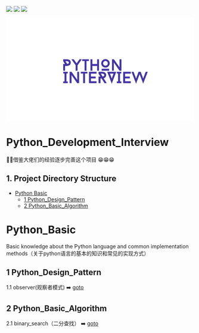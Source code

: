 ![](https://img.shields.io/badge/build%20-success-brightgreen.svg)
![](https://img.shields.io/badge/language-python-orange.svg)
![](https://img.shields.io/aur/license/yaourt.svg)

![](https://github.com/hanqiulun/Python_Development_Interview/blob/master/Static/python_interview.png)
# Python_Development_Interview

:gift_heart::gift_heart:借鉴大佬们的经验逐步完善这个项目 :grin::grin::grin:

## 1. Project Directory Structure

* [Python Basic](#Python_Basic)
    * [1 Python_Design_Pattern](#1-Python_Design_Pattern)
    * [2 Python_Basic_Algorithm](#2-Python_Basic_Algorithm)
# Python_Basic

Basic knowledge about the Python language and common implementation methods（关于python语言的基本的知识和常见的实现方式）

## 1 Python_Design_Pattern

1.1 observer(观察者模式) :arrow_right: [goto](https://github.com/hanqiulun/Python_Development_Interview/blob/master/Python_Design_Pattern/observer.py)

## 2 Python_Basic_Algorithm

2.1 binary_search（二分查找） :arrow_right: [goto](https://github.com/hanqiulun/Python_Development_Interview/blob/master/Python_Basic_Algorithm/binary_search.py)
